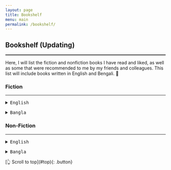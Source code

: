 ```yaml
---
layout: page
title: Bookshelf
menu: main
permalink: /bookshelf/
---
```

<a name="top"></a>
## Bookshelf (Updating)
<hr style="border:.25px solid grey">
Here, I will list the fiction and nonfiction books I have read and liked, as well as some that were recommended to me by my friends and colleagues. This list will include books written in English and Bengali. 📖

<p></p>

<!--
<object data="assets/cv/mdmohsinhossain-cv.pdf" width="100%" height="500px" type='application/pdf'>
<p>It appears your browser does not support the required PDF plug-in. Feel free to <a href="cohen_cv.pdf">download the PDF</a> instead.</p>
</object>
-->

### Fiction
---

<details>
  <summary><kbd>English</kbd></summary>
<ol>
  <li><a href="https://www.goodreads.com/book/show/77203.The_Kite_Runner" target="_blank">The Kite Runner by Khaled Hosseini</a></li>
  <li><a href="https://www.goodreads.com/book/show/61439040-1984" target="_blank">Nineteen Eighty-Four by George Orwell</a></li>
  <li><a href="https://www.goodreads.com/book/show/58696.David_Copperfield" target="_blank">David Copperfield by Charles Dickens</a></li>
  <li><a href="https://www.goodreads.com/book/show/2956.The_Adventures_of_Huckleberry_Finn" target="_blank">The Adventures of Huckleberry Finn</a></li>
  <li><a href="https://www.goodreads.com/book/show/49552.The_Stranger" target="_blank">The Stranger by Albert Camus</a></li>
  <li><a href="https://www.goodreads.com/en/book/show/485894" target="_blank">The Metamorphosis by Franz Kafka</a></li>
  <li><a href="https://www.goodreads.com/book/show/9717.The_Unbearable_Lightness_of_Being" target="_blank">The Unbearable Lightness of Being by Milan Kundera</a></li>
  <li><a href="https://www.goodreads.com/en/book/show/8686068" target="_blank">The Devotion of Suspect X</a></li>

</ol>
</details>

<p> </p>

<details>
  <summary><kbd>Bangla</kbd></summary>
<ol>
  <li><a href="https://www.ebanglalibrary.com/books/%E0%A6%B9%E0%A6%BE%E0%A6%9C%E0%A6%BE%E0%A6%B0-%E0%A6%AC%E0%A6%9B%E0%A6%B0-%E0%A6%A7%E0%A6%B0%E0%A7%87-%E0%A6%9C%E0%A6%B9%E0%A6%BF%E0%A6%B0-%E0%A6%B0%E0%A6%BE%E0%A6%AF%E0%A6%BC%E0%A6%B9%E0%A6%BE/" target="_blank">হাজার বছর ধরে – জহির রায়হান</a></li>
  <li><a href="https://www.ebanglalibrary.com/books/%e0%a6%b6%e0%a7%87%e0%a6%b7-%e0%a6%ac%e0%a6%bf%e0%a6%95%e0%a7%87%e0%a6%b2%e0%a7%87%e0%a6%b0-%e0%a6%ae%e0%a7%87%e0%a6%af%e0%a6%bc%e0%a7%87-%e0%a6%9c%e0%a6%b9%e0%a6%bf%e0%a6%b0-%e0%a6%b0%e0%a6%be/" target="_blank">শেষ বিকেলের মেয়ে – জহির রায়হান
</a></li>
  <li><a href="https://www.ebanglalibrary.com/books/%e0%a6%b2%e0%a7%8c%e0%a6%b9%e0%a6%95%e0%a6%aa%e0%a6%be%e0%a6%9f-%e0%a6%9c%e0%a6%b0%e0%a6%be%e0%a6%b8%e0%a6%a8%e0%a7%8d%e0%a6%a7-%e0%a6%9a%e0%a6%be%e0%a6%b0%e0%a7%81%e0%a6%9a%e0%a6%a8%e0%a7%8d/" target="_blank">লৌহকপাট – জরাসন্ধ (চারুচন্দ্র চক্রবর্তী)</a></li>
  <li><a href="https://www.ebanglalibrary.com/books/%e0%a6%a6%e0%a7%87%e0%a6%ac%e0%a6%a6%e0%a6%be%e0%a6%b8-%e0%a6%b6%e0%a6%b0%e0%a7%8e%e0%a6%9a%e0%a6%a8%e0%a7%8d%e0%a6%a6%e0%a7%8d%e0%a6%b0-%e0%a6%9a%e0%a6%9f%e0%a7%8d%e0%a6%9f%e0%a7%8b%e0%a6%aa/" target="_blank">দেবদাস – শরৎচন্দ্র চট্টোপাধ্যায়</a></li>
  <li><a href="https://www.ebanglalibrary.com/books/%e0%a6%b2%e0%a6%be-%e0%a6%a8%e0%a7%81%e0%a6%87-%e0%a6%ac%e0%a7%87%e0%a6%99%e0%a7%8d%e0%a6%97%e0%a6%b2%e0%a7%80-%e0%a6%ae%e0%a6%bf%e0%a6%b0%e0%a7%8d%e0%a6%9a%e0%a6%be-%e0%a6%8f%e0%a6%b2%e0%a6%bf/" target="_blank">লা নুই বেঙ্গলী – মির্চা এলিয়াদ</a></li>
  <li><a href="https://www.ebanglalibrary.com/books/%e0%a6%ae%e0%a6%b8%e0%a6%b2%e0%a6%be%e0%a6%b0-%e0%a6%af%e0%a7%81%e0%a6%a6%e0%a7%8d%e0%a6%a7-%e0%a6%b8%e0%a6%a4%e0%a7%8d%e0%a6%af%e0%a7%87%e0%a6%a8-%e0%a6%b8%e0%a7%87%e0%a6%a8/" target="_blank">মসলার যুদ্ধ – সত্যেন সেন</a></li>
  <li><a href="https://www.ebanglalibrary.com/books/%e0%a6%b6%e0%a7%87%e0%a6%b7%e0%a7%87%e0%a6%b0-%e0%a6%95%e0%a6%ac%e0%a6%bf%e0%a6%a4%e0%a6%be-%e0%a6%b0%e0%a6%ac%e0%a7%80%e0%a6%a8%e0%a7%8d%e0%a6%a6%e0%a7%8d%e0%a6%b0%e0%a6%a8%e0%a6%be%e0%a6%a5/" target="_blank">শেষের কবিতা – রবীন্দ্রনাথ ঠাকুর</a></li>
  <li><a href="https://www.ebanglalibrary.com/books/%e0%a6%a4%e0%a6%bf%e0%a6%a4%e0%a6%be%e0%a6%b8-%e0%a6%8f%e0%a6%95%e0%a6%9f%e0%a6%bf-%e0%a6%a8%e0%a6%a6%e0%a7%80%e0%a6%b0-%e0%a6%a8%e0%a6%be%e0%a6%ae-%e0%a6%85%e0%a6%a6%e0%a7%8d%e0%a6%ac%e0%a7%88/" target="_blank">তিতাস একটি নদীর নাম – অদ্বৈত মল্লবর্মণ</a></li>
  <li><a href="https://www.ebanglalibrary.com/books/%e0%a6%aa%e0%a6%a6%e0%a7%8d%e0%a6%ae%e0%a6%be-%e0%a6%a8%e0%a6%a6%e0%a7%80%e0%a6%b0-%e0%a6%ae%e0%a6%be%e0%a6%9d%e0%a6%bf-%e0%a6%ae%e0%a6%be%e0%a6%a8%e0%a6%bf%e0%a6%95-%e0%a6%ac%e0%a6%a8/" target="_blank">পদ্মা নদীর মাঝি – মানিক বন্দ্যোপাধ্যায়</a></li>
  <li><a href="https://www.ebanglalibrary.com/books/%e0%a6%aa%e0%a7%81%e0%a6%a4%e0%a7%81%e0%a6%b2-%e0%a6%a8%e0%a6%be%e0%a6%9a%e0%a7%87%e0%a6%b0-%e0%a6%87%e0%a6%a4%e0%a6%bf%e0%a6%95%e0%a6%a5%e0%a6%be-%e0%a6%ae%e0%a6%be%e0%a6%a8%e0%a6%bf%e0%a6%95/" target="_blank">পুতুল নাচের ইতিকথা – মানিক বন্দ্যোপাধ্যায়</a></li>
  <li><a href="https://www.ebanglalibrary.com/books/%e0%a6%95%e0%a7%8d%e0%a6%b0%e0%a7%80%e0%a6%a4%e0%a6%a6%e0%a6%be%e0%a6%b8%e0%a7%87%e0%a6%b0-%e0%a6%b9%e0%a6%be%e0%a6%b8%e0%a6%bf-%e0%a6%b6%e0%a6%93%e0%a6%95%e0%a6%a4-%e0%a6%93%e0%a6%b8%e0%a6%ae/" target="_blank">ক্রীতদাসের হাসি – শওকত ওসমান</a></li>
  <li><a href="https://www.ebanglalibrary.com/books/%e0%a6%aa%e0%a7%8d%e0%a6%b0%e0%a6%a6%e0%a7%8b%e0%a6%b7%e0%a7%87-%e0%a6%aa%e0%a7%8d%e0%a6%b0%e0%a6%be%e0%a6%95%e0%a7%83%e0%a6%a4%e0%a6%9c%e0%a6%a8-%e0%a6%b6%e0%a6%93%e0%a6%95%e0%a6%a4-%e0%a6%86/" target="_blank">প্রদোষে প্রাকৃতজন – শওকত আলী</a></li>
  <li><a href="https://www.ebanglalibrary.com/books/%e0%a6%b2%e0%a7%87-%e0%a6%ae%e0%a6%bf%e0%a6%9c%e0%a6%be%e0%a6%b0%e0%a7%87%e0%a6%ac%e0%a6%b2-%e0%a6%ad%e0%a6%bf%e0%a6%95%e0%a7%8d%e0%a6%9f%e0%a6%b0-%e0%a6%b9%e0%a7%81%e0%a6%97%e0%a7%8b/" target="_blank">লে মিজারেবল – ভিক্টর হুগো</a></li>
  <li><a href="https://www.ebanglalibrary.com/series/%e0%a6%b8%e0%a6%be%e0%a6%87%e0%a6%ae%e0%a7%81%e0%a6%ae-%e0%a6%b8%e0%a6%bf%e0%a6%b0%e0%a6%bf%e0%a6%9c/" target="_blank">সাইমুম সিরিজ</a></li>
  <li><a href="https://www.ebanglalibrary.com/series/%e0%a6%ae%e0%a6%be%e0%a6%b8%e0%a7%81%e0%a6%a6-%e0%a6%b0%e0%a6%be%e0%a6%a8%e0%a6%be-%e0%a6%b8%e0%a6%bf%e0%a6%b0%e0%a6%bf%e0%a6%9c/" target="_blank">মাসুদ রানা সিরিজ</a></li>
  <li><a href="https://www.ebanglalibrary.com/series/%e0%a6%95%e0%a7%8d%e0%a6%b0%e0%a7%81%e0%a6%b8%e0%a7%87%e0%a6%a1-%e0%a6%b8%e0%a6%bf%e0%a6%b0%e0%a6%bf%e0%a6%9c/" target="_blank">ক্রুসেড সিরিজ – এনায়েতুল্লাহ আলতামাশ</a></li>
</ol>
</details>

### Non-Fiction
---
<details>
  <summary><kbd>English</kbd></summary>
<ol>
  <li><a href="https://www.goodreads.com/book/show/40599527-my-seditious-heart" target="_blank">My Seditious Heart: Collected Nonfiction</a></li>
  <li><a href="https://www.goodreads.com/book/show/11420104-walking-with-the-comrades" target="_blank">Walking With The Comrades</a></li>

</ol>
</details>

<p> </p>

<details>
  <summary><kbd>Bangla</kbd></summary>
<ol>
  <li><a href="https://xeroxtree.com/pdf/1971_vetore_baire.pdf" target="_blank">১৯৭১: ভেতরে বাইরে</a></li>
  <li><a href="https://www.goodreads.com/bn/book/show/52147543" target="_blank">বাঙালির মিডিয়োক্রিটির সন্ধানে</a></li>
  
</ol>
</details>

<p> </p>
[👆 Scroll to top](#top){: .button}

<!--
*Section name* 

1) **[Ttile](url){:target="_blank"}**, *journal name*, year, volume(issue), page-to. \
*Summary:* [Ttile](url){:target="_blank"}{:target="_blank"}. \
[bibtex citation](../assets/bib/bibfilename.bib){: .button}{:download}
<details>
  <summary>Abstract</summary>

Insert abstract
</details>
-->
